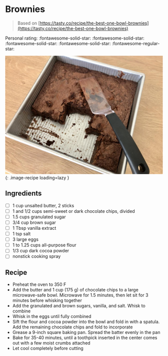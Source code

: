 # Brownies

> Based on [https://tasty.co/recipe/the-best-one-bowl-brownies](https://tasty.co/recipe/the-best-one-bowl-brownies)

<!-- {cts} rating=4; (User can specify rating on scale of 1-5) -->

Personal rating: :fontawesome-solid-star: :fontawesome-solid-star: :fontawesome-solid-star: :fontawesome-solid-star: :fontawesome-regular-star:

<!-- {cte} -->

<!-- {cts} name_image=brownies.jpeg; (User can specify image name) -->

![brownies.jpeg](./brownies.jpeg){: .image-recipe loading=lazy }

<!-- {cte} -->

## Ingredients

- [ ] 1 cup unsalted butter, 2 sticks
- [ ] 1 and 1/2 cups semi-sweet or dark chocolate chips, divided
- [ ] 1.5 cups granulated sugar
- [ ] 3/4 cup brown sugar
- [ ] 1 Tbsp vanilla extract
- [ ] 1 tsp salt
- [ ] 3 large eggs
- [ ] 1 to 1.25 cups all-purpose flour
- [ ] 1/3 cup dark cocoa powder
- [ ] nonstick cooking spray

## Recipe

- Preheat the oven to 350 F
- Add the butter and 1 cup (175 g) of chocolate chips to a large microwave-safe bowl. Microwave for 1.5 minutes, then let sit for 3 minutes before whisking together
- Add the granulated and brown sugars, vanilla, and salt. Whisk to combine
- Whisk in the eggs until fully combined
- Sift the flour and cocoa powder into the bowl and fold in with a spatula. Add the remaining chocolate chips and fold to incorporate
- Grease a 9-inch square baking pan. Spread the batter evenly in the pan
- Bake for 35-40 minutes, until a toothpick inserted in the center comes out with a few moist crumbs attached
- Let cool completely before cutting
